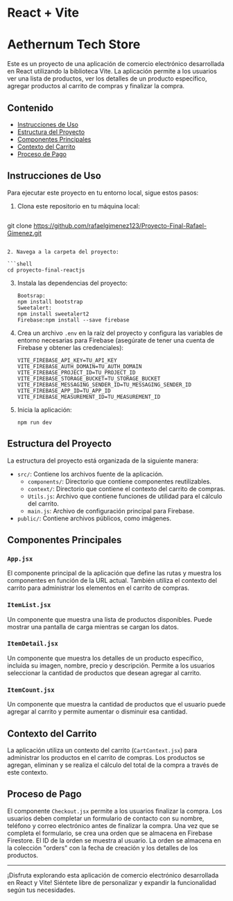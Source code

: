 # React + Vite

# Aethernum Tech Store

Este es un proyecto de una aplicación de comercio electrónico desarrollada en React utilizando la biblioteca Vite. La aplicación permite a los usuarios ver una lista de productos, ver los detalles de un producto específico, agregar productos al carrito de compras y finalizar la compra.

## Contenido

- [Instrucciones de Uso](#instrucciones-de-uso)
- [Estructura del Proyecto](#estructura-del-proyecto)
- [Componentes Principales](#componentes-principales)
- [Contexto del Carrito](#contexto-del-carrito)
- [Proceso de Pago](#proceso-de-pago)

## Instrucciones de Uso

Para ejecutar este proyecto en tu entorno local, sigue estos pasos:

1. Clona este repositorio en tu máquina local:

   ```shell
  git clone https://github.com/rafaelgimenez123/Proyecto-Final-Rafael-Gimenez.git
   ```

2. Navega a la carpeta del proyecto:

   ```shell
   cd proyecto-final-reactjs
   ```

3. Instala las dependencias del proyecto:

   ```shell
   Bootsrap:
   npm install bootstrap
   Sweetalert:
   npm install sweetalert2
   Firebase:npm install --save firebase
   
   ```

4. Crea un archivo `.env` en la raíz del proyecto y configura las variables de entorno necesarias para Firebase (asegúrate de tener una cuenta de Firebase y obtener las credenciales):

   ```env
   VITE_FIREBASE_API_KEY=TU_API_KEY
   VITE_FIREBASE_AUTH_DOMAIN=TU_AUTH_DOMAIN
   VITE_FIREBASE_PROJECT_ID=TU_PROJECT_ID
   VITE_FIREBASE_STORAGE_BUCKET=TU_STORAGE_BUCKET
   VITE_FIREBASE_MESSAGING_SENDER_ID=TU_MESSAGING_SENDER_ID
   VITE_FIREBASE_APP_ID=TU_APP_ID
   VITE_FIREBASE_MEASUREMENT_ID=TU_MEASUREMENT_ID
   ```

5. Inicia la aplicación:

   ```shell
   npm run dev
   ```



## Estructura del Proyecto

La estructura del proyecto está organizada de la siguiente manera:

- `src/`: Contiene los archivos fuente de la aplicación.
  - `components/`: Directorio que contiene componentes reutilizables.
  - `context/`: Directorio que contiene el contexto del carrito de compras.
  - `Utils.js`: Archivo que contiene funciones de utilidad para el cálculo del carrito.
  - `main.js`: Archivo de configuración principal para Firebase.
- `public/`: Contiene archivos públicos, como imágenes.

## Componentes Principales

### `App.jsx`

El componente principal de la aplicación que define las rutas y muestra los componentes en función de la URL actual. También utiliza el contexto del carrito para administrar los elementos en el carrito de compras.

### `ItemList.jsx`

Un componente que muestra una lista de productos disponibles. Puede mostrar una pantalla de carga mientras se cargan los datos.

### `ItemDetail.jsx`

Un componente que muestra los detalles de un producto específico, incluida su imagen, nombre, precio y descripción. Permite a los usuarios seleccionar la cantidad de productos que desean agregar al carrito.

### `ItemCount.jsx`

Un componente que muestra la cantidad de productos que el usuario puede agregar al carrito y permite aumentar o disminuir esa cantidad.

## Contexto del Carrito

La aplicación utiliza un contexto del carrito (`CartContext.jsx`) para administrar los productos en el carrito de compras. Los productos se agregan, eliminan y se realiza el cálculo del total de la compra a través de este contexto.

## Proceso de Pago

El componente `Checkout.jsx` permite a los usuarios finalizar la compra. Los usuarios deben completar un formulario de contacto con su nombre, teléfono y correo electrónico antes de finalizar la compra. Una vez que se completa el formulario, se crea una orden que se almacena en Firebase Firestore. El ID de la orden se muestra al usuario. La orden se almacena en la colección "orders" con la fecha de creación y los detalles de los productos.

---

¡Disfruta explorando esta aplicación de comercio electrónico desarrollada en React y Vite! Siéntete libre de personalizar y expandir la funcionalidad según tus necesidades.
